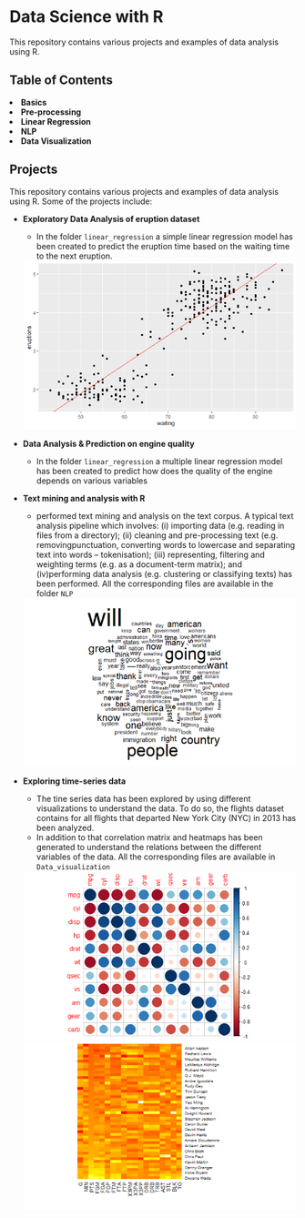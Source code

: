 

# Data Science with R

This repository contains various projects and examples of data analysis using R. 

## Table of Contents

<li><b>Basics</b></li>
<li><b>Pre-processing</b></li>
<li><b>Linear Regression</b></li>
<li><b>NLP</b></li>
<li><b>Data Visualization</b></li>


## Projects

This repository contains various projects and examples of data analysis using R. Some of the projects include:

- <ui><b>Exploratory Data Analysis of eruption dataset</b></ui> 
  -  In the folder `linear_regression` a simple linear regression model has been created to predict the eruption time based on the waiting time to the next eruption.
  <img src="images/linear_regression_1.png" alt="Description of image">
  
- <b>Data Analysis & Prediction on engine quality</b> 
  -  In the folder `linear_regression` a multiple linear regression model has been created to predict how does the quality of the engine depends on various     variables</li>
- <b>Text mining and analysis with R</b>
   -  performed text mining and analysis on the text corpus. A typical text analysis pipeline which involves: (i) importing data (e.g. reading in files from a directory); (ii) cleaning and pre-processing text (e.g. removingpunctuation, converting words to lowercase and separating text into words – tokenisation);
(iii) representing, filtering and weighting terms (e.g. as a document-term matrix); and 
(iv)performing data analysis (e.g. clustering or classifying texts) has been performed. All the corresponding files are available in the folder `NLP`
   <img src="images/NLP.png" alt="Description of image">
- <b>Exploring time-series data</b>
  -  The tine series data has been explored by using different visualizations to understand the data. To do so, the flights dataset contains for all flights that departed New York City (NYC) in 2013 has been analyzed.
  -  In addition to that correlation matrix and heatmaps has been generated to understand the relations between the different variables of the data. All the corresponding files are available in `Data_visualization`
   <img src="images/correlation.png" alt="Description of image">
    <img src="images/heatmap.png" alt="Description of image">
